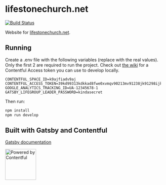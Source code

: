 # lifestonechurch.net

[![Build Status](https://travis-ci.org/lifestonechurch/lifestonechurch.net.svg?branch=master)](https://travis-ci.org/lifestonechurch/lifestonechurch.net)

Website for [lifestonechurch.net](https://www.lifestonechurch.net/).

## Running

Create a .env file with the following variables (replace with the real values). Only the first 2 are required to run the project. Check out [the wiki](https://github.com/lifestonechurch/lifestonechurch.net/wiki) for a Contentful Access token you can use to develop locally.

```
CONTENTFUL_SPACE_ID=k9ajfiadv9aj
CONTENTFUL_ACCESS_TOKEN=39kd99313kdkkad8fwe0xvmqv90213mv91238jk91298ijkqw073856kajsdv097
GOOGLE_ANALYTICS_TRACKING_ID=UA-12345678-1
GATSBY_LIFEGROUP_LEADER_PASSWORD=kindasecret
```

Then run:

```sh
npm install
npm run develop
```

## Built with Gatsby and Contentful

[Gatsby documentation](https://www.gatsbyjs.org/docs/)

<a href="https://www.contentful.com/" rel="nofollow" target="_blank"><img src="https://images.ctfassets.net/fo9twyrwpveg/44baP9Gtm8qE2Umm8CQwQk/c43325463d1cb5db2ef97fca0788ea55/PoweredByContentful_LightBackground.svg" width="100" alt="Powered by Contentful" /></a>
